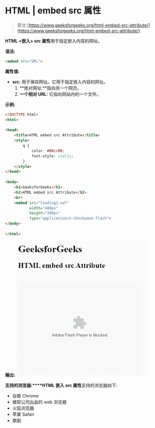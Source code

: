 # HTML | embed src 属性

> 原文:[https://www.geeksforgeeks.org/html-embed-src-attribute/](https://www.geeksforgeeks.org/html-embed-src-attribute/)

**HTML <嵌入> src 属性**用于指定嵌入内容的网址。

**语法:**

```html
<embed src="URL">
```

**属性值:**

*   **src:** 用于保存网址。它用于指定嵌入内容的网址。
    1.  **绝对网址:**指向另一个网页。
    2.  **一个相对 URL:** 它指向网站内的一个文件。

**示例:**

```html
<!DOCTYPE html>
<html>

<head>
    <title>HTML embed src Attribute</title>
    <style>
        q {
            color: #00cc00;
            font-style: italic;
        }
    </style>
</head>

<body>
    <h1>GeeksforGeeks</h1>
    <h2>HTML embed src Attribute</h2>
    <br>
    <embed src="loading2.swf" 
           width="400px" 
           height="300px"
           type="application/x-shockwave-flash">
</body>

</html>
```

**输出:**
![](img/a52e46216b541e56d616c894d30b2bc3.png)

**支持的浏览器:****HTML 嵌入 src 属性**支持的浏览器如下:

*   谷歌 Chrome
*   微软公司出品的 web 浏览器
*   火狐浏览器
*   苹果 Safari
*   歌剧
